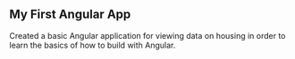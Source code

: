 ## My First Angular App

Created a basic Angular application for viewing data on housing in order to learn the basics of how to build with Angular.